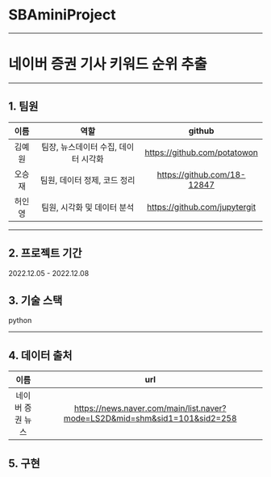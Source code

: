 # SBAminiProject
- - -
# 네이버 증권 기사 키워드 순위 추출
- - -
## 1. 팀원
|이름|역할|github|
|:---:|:---:|:---:|
|김예원|팀장, 뉴스데이터 수집, 데이터 시각화|https://github.com/potatowon
|오승재|팀원, 데이터 정제, 코드 정리|	https://github.com/18-12847
|허인영|팀원, 시각화 및 데이터 분석|https://github.com/jupytergit
- - -
## 2. 프로젝트 기간
2022.12.05 - 2022.12.08 

## 3. 기술 스택
python
- - -
## 4. 데이터 출처
|이름|url|
|:---:|:---:|
|네이버 증권 뉴스|https://news.naver.com/main/list.naver?mode=LS2D&mid=shm&sid1=101&sid2=258|

## 5. 구현


